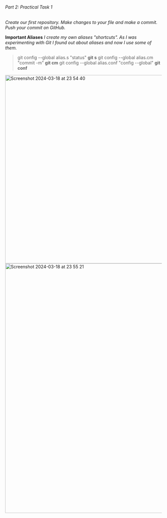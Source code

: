 ###### Part 2: Practical Task 1

*Create our first repository. Make changes to your file and make a commit. Push your commit on GitHub.*


__Important Aliases__
*I create my own aliases "shortcuts". As I was experimenting with Git I found out about aliases and now I use some of them.*
>git config --global alias.s "status"
__git s__
>git config --global alias.cm "commit -m"
__git cm__
>git config --global alias.conf "config --global"
__git conf__
<img width="605" alt="Screenshot 2024-03-18 at 23 54 40" src="https://github.com/MrBuck34/byb_project/assets/162522371/1bad7e62-3342-43e7-a8f5-bb1874462d94">
<img width="802" alt="Screenshot 2024-03-18 at 23 55 21" src="https://github.com/MrBuck34/byb_project/assets/162522371/3bfea0a3-1466-475d-9f16-110ef59527cb">
